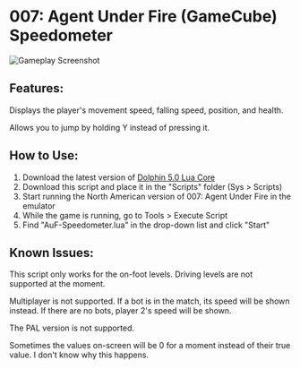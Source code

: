 # 007: Agent Under Fire (GameCube) Speedometer
![Gameplay Screenshot](https://cdn.discordapp.com/attachments/181424309611266048/833430442144169984/Screenshot_2021-04-18_145452.png)

## Features:

Displays the player's movement speed, falling speed, position, and health.

Allows you to jump by holding Y instead of pressing it.

## How to Use:

1) Download the latest version of [Dolphin 5.0 Lua Core](https://github.com/SwareJonge/Dolphin-Lua-Core)
2) Download this script and place it in the "Scripts" folder (Sys > Scripts)
3) Start running the North American version of 007: Agent Under Fire in the emulator
4) While the game is running, go to Tools > Execute Script
5) Find "AuF-Speedometer.lua" in the drop-down list and click "Start"

## Known Issues:

This script only works for the on-foot levels. Driving levels are not supported at the moment.

Multiplayer is not supported. If a bot is in the match, its speed will be shown instead. If there are no bots, player 2's speed will be shown.

The PAL version is not supported.

Sometimes the values on-screen will be 0 for a moment instead of their true value. I don't know why this happens.
